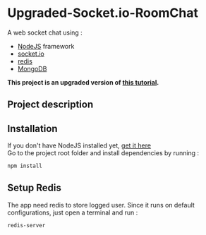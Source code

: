 # Upgraded-Socket.io-RoomChat

A web socket chat using :  
* [NodeJS](https://nodejs.org) framework 
* [socket.io](https://socket.io/docs)
* [redis](https://redis.io)
* [MongoDB]()

**This project is an upgraded version of [this tutorial](https://github.com/Applelo/Socket.io-Room-Chat).**

## Project description

## Installation

If you don't have NodeJS installed yet, [get it here](https://nodejs.org)  
Go to the project root folder and install dependencies by running :
```bash
npm install 
```

## Setup Redis
The app need redis to store logged user. Since it runs on default configurations, just open a terminal and run :
````bash
redis-server
````
